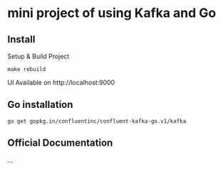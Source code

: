 # mini project of using Kafka and Go

## Install


Setup & Build Project 

```
make rebuild
```

UI Available on http://localhost:9000

## Go installation

```
go get gopkg.in/confluentinc/confluent-kafka-go.v1/kafka

```

## Official Documentation

...



